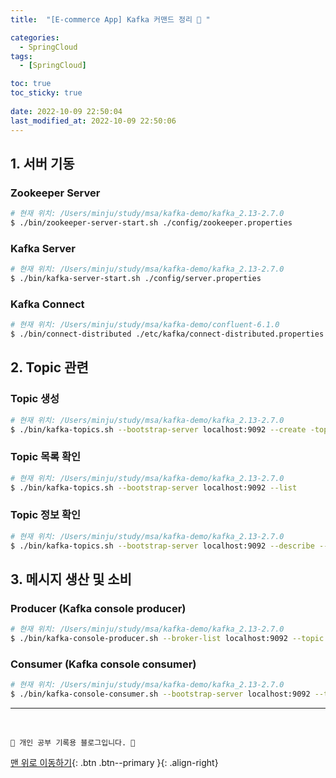 ```yaml
---
title:  "[E-commerce App] Kafka 커맨드 정리 📍 "

categories:
  - SpringCloud
tags:
  - [SpringCloud]

toc: true
toc_sticky: true
 
date: 2022-10-09 22:50:04
last_modified_at: 2022-10-09 22:50:06
---
```


## 1. 서버 기동
### Zookeeper Server
```bash
# 현재 위치: /Users/minju/study/msa/kafka-demo/kafka_2.13-2.7.0
$ ./bin/zookeeper-server-start.sh ./config/zookeeper.properties
```

### Kafka Server
```bash
# 현재 위치: /Users/minju/study/msa/kafka-demo/kafka_2.13-2.7.0
$ ./bin/kafka-server-start.sh ./config/server.properties
```

### Kafka Connect
```bash
# 현재 위치: /Users/minju/study/msa/kafka-demo/confluent-6.1.0
$ ./bin/connect-distributed ./etc/kafka/connect-distributed.properties
```

## 2. Topic 관련
### Topic 생성
```bash
# 현재 위치: /Users/minju/study/msa/kafka-demo/kafka_2.13-2.7.0
$ ./bin/kafka-topics.sh --bootstrap-server localhost:9092 --create -topic quickstart-events --partitions 1
```

### Topic 목록 확인
```bash
# 현재 위치: /Users/minju/study/msa/kafka-demo/kafka_2.13-2.7.0
$ ./bin/kafka-topics.sh --bootstrap-server localhost:9092 --list
```

### Topic 정보 확인
```bash
# 현재 위치: /Users/minju/study/msa/kafka-demo/kafka_2.13-2.7.0
$ ./bin/kafka-topics.sh --bootstrap-server localhost:9092 --describe --topic quickstart-events
```

## 3. 메시지 생산 및 소비
### Producer (Kafka console producer)
```bash
# 현재 위치: /Users/minju/study/msa/kafka-demo/kafka_2.13-2.7.0
$ ./bin/kafka-console-producer.sh --broker-list localhost:9092 --topic quickstart-events
```

### Consumer (Kafka console consumer)
```bash
# 현재 위치: /Users/minju/study/msa/kafka-demo/kafka_2.13-2.7.0
$ ./bin/kafka-console-consumer.sh --bootstrap-server localhost:9092 --topic quickstart-events --from-beginning
```























***
<br>


    💛 개인 공부 기록용 블로그입니다. 👻

[맨 위로 이동하기](#){: .btn .btn--primary }{: .align-right}